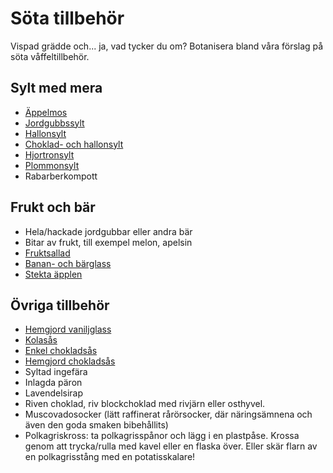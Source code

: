 # Söta tillbehör

Vispad grädde och... ja, vad tycker du om? Botanisera bland våra förslag på söta våffeltillbehör.

## Sylt med mera
* [Äppelmos](http://www.kokasylt.se/appelmos)
* [Jordgubbssylt](http://www.kokasylt.se/jordgubbssylt)
* [Hallonsylt](http://www.kokasylt.se/hallonsylt)
* [Choklad- och hallonsylt](http://www.kokasylt.se/choklad-och-hallonsylt)
* [Hjortronsylt](http://www.kokasylt.se/hjortronsylt)
* [Plommonsylt](http://www.kokasylt.se/plommonsylt)
* Rabarberkompott

## Frukt och bär
* Hela/hackade jordgubbar eller andra bär
* Bitar av frukt, till exempel melon, apelsin
* [Fruktsallad](http://www.fruktrecept.se/fruktsallad)
* [Banan- och bärglass](http://www.efterratter.se/rosa-banan-och-barglass)
* [Stekta äpplen](http://www.fruktrecept.se/stekta-applen)

## Övriga tillbehör
* [Hemgjord vaniljglass](http://www.glassrecept.nu/vaniljglass-med-muscovadosocker)
* [Kolasås](http://www.glassrecept.nu/kolasas-kondenserad-mjolk)
* [Enkel chokladsås](http://www.glassrecept.nu/enkel-chokladsas)
* [Hemgjord chokladsås](http://www.efterratter.se/hemgjord-chokladsas)
* Syltad ingefära
* Inlagda päron
* Lavendelsirap
* Riven choklad, riv blockchoklad med rivjärn eller osthyvel.
* Muscovadosocker (lätt raffinerat rårörsocker, där näringsämnena och även den goda smaken bibehållits)
* Polkagriskross: ta polkagrisspånor och lägg i en plastpåse. Krossa genom att trycka/rulla med kavel eller en flaska över. Eller skär flarn av en polkagrisstång med en potatisskalare!
